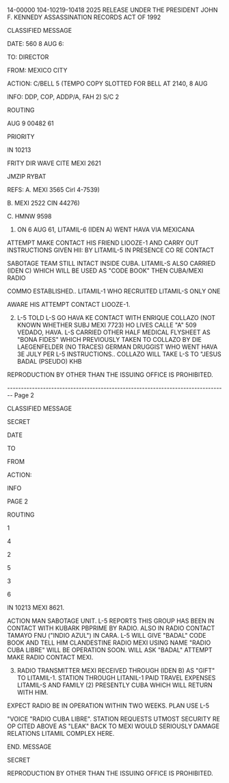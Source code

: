 14-00000
104-10219-10418
2025 RELEASE UNDER THE PRESIDENT JOHN F. KENNEDY ASSASSINATION RECORDS ACT OF 1992

CLASSIFIED MESSAGE

DATE: 560 8 AUG 6:

TO: DIRECTOR

FROM: MEXICO CITY

ACTION: C/BELL 5 (TEMPO COPY SLOTTED FOR BELL AT 2140, 8 AUG

INFO: DDP, COP, ADDP/A, FAH 2) S/C 2

ROUTING

AUG 9 00482 61

PRIORITY

IN 10213

FRITY DIR WAVE CITE MEXI 2621

JMZIP RYBAT

REFS: A. MEXI 3565 Cirl 4-7539)

B. MEXI 2522 CIN 44276)

C. HMNW 9598

1. ON 6 AUG 61, LITAMIL-6 (IDEN A) WENT HAVA VIA MEXICANA

ATTEMPT MAKE CONTACT HIS FRIEND LIOOZE-1 AND CARRY OUT
INSTRUCTIONS GIVEN HII: BY LITAMIL-5 IN PRESENCE CO RE CONTACT

SABOTAGE TEAM STILL INTACT INSIDE CUBA. LITAMIL-S ALSO CARRIED
(IDEN C) WHICH WILL BE USED AS "CODE BOOK" THEN CUBA/MEXI RADIO

COMMO ESTABLISHED.. LITAMIL-1 WHO RECRUITED LITAMIL-S ONLY ONE

AWARE HIS ATTEMPT CONTACT LIOOZE-1.

2. L-5 TOLD L-S GO HAVA KE CONTACT WITH ENRIQUE COLLAZO
   (NOT KNOWN WHETHER SUBJ MEXI 7723) HO LIVES CALLE "A" 509 VEDADO,
   HAVA. L-S CARRIED OTHER HALF MEDICAL FLYSHEET AS "BONA FIDES"
   WHICH PREVIOUSLY TAKEN TO COLLAZO BY DIE LAEGENFELDER
   (NO TRACES) GERMAN DRUGGIST WHO WENT HAVA 3E JULY PER L-5
   INSTRUCTIONS.. COLLAZO WILL TAKE L-S TO "JESUS BADAL (PSEUDO) KHB

REPRODUCTION BY OTHER THAN THE ISSUING OFFICE IS PROHIBITED.


-------------------------------------------------------------------------------- Page 2

CLASSIFIED MESSAGE

SECRET

DATE

TO

FROM

ACTION:

INFO

PAGE 2

ROUTING

1

4

2

5

3

6

IN 10213 MEXI 8621.

ACTION MAN SABOTAGE UNIT. L-5 REPORTS THIS GROUP HAS BEEN IN
CONTACT WITH KUBARK PBPRIME BY RADIO. ALSO IN RADIO CONTACT
TAMAYO FNU ("INDIO AZUL") IN CARA. L-5 WILL GIVE "BADAL" CODE
BOOK AND TELL HIM CLANDESTINE RADIO MEXI USING NAME "RADIO CUBA
LIBRE" WILL BE OPERATION SOON. WILL ASK "BADAL" ATTEMPT MAKE RADIO
CONTACT MEXI.

3. RADIO TRANSMITTER MEXI RECEIVED THROUGH (IDEN B) AS "GIFT"
   TO LITAMIL-1. STATION THROUGH LITANIL-1 PAID TRAVEL EXPENSES
   LITAMIL-S AND FAMILY (2) PRESENTLY CUBA WHICH WILL RETURN WITH HIM.

EXPECT RADIO BE IN OPERATION WITHIN TWO WEEKS. PLAN USE L-5

"VOICE "RADIO CUBA LIBRE". STATION REQUESTS UTMOST SECURITY RE
OP CITED ABOVE AS "LEAK" BACK TO MEXI WOULD SERIOUSLY DAMAGE
RELATIONS LITAMIL COMPLEX HERE.

END. MESSAGE

SECRET

REPRODUCTION BY OTHER THAN THE ISSUING OFFICE IS PROHIBITED.
